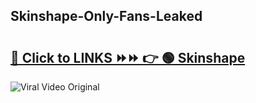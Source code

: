
 ## Skinshape-Only-Fans-Leaked

# <h2><a href="https://clipsfans.com/Skinshape&ref=git">🔗 Click to LINKS ⏩⏩ 👉 🟢 Skinshape </a></h2>

<a href="https://clipsfans.com/Skinshape&ref=git" rel="nofollow" data-target="animated-image.originalLink"><img src="https://i.ibb.co.com/xMMVF88/686577567.gif" alt="Viral Video Original" style="max-width: 100%; display: inline-block;" data-target="animated-image.originalImage"></a>
